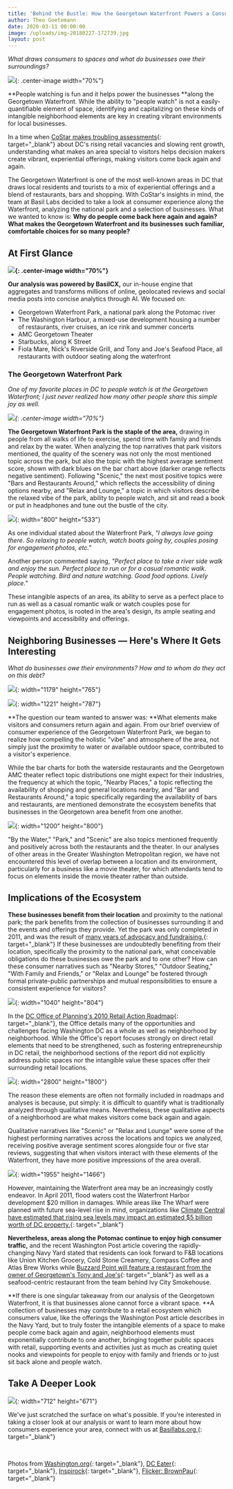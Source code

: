 ```yaml
---
title: 'Behind the Bustle: How the Georgetown Waterfront Powers a Consumer Ecosystem'
author: Theo Goetemann
date: 2020-03-11 00:00:00
image: /uploads/img-20180227-172739.jpg
layout: post
---
```


*What draws consumers to spaces and what do businesses owe their surroundings?*

![](/uploads/img-20180227-172739.jpg){: .center-image width="70%"}

**People watching is fun and it helps power the businesses&nbsp;**along the Georgetown Waterfront. While the ability to "people watch" is not a easily-quantifiable element of space, identifying and capitalizing on these kinds of intangible neighborhood elements are key in creating vibrant environments for local businesses.

In a time when&nbsp;[CoStar makes troubling assessments](https://www.costar.com/article/1707772974/retail-in-dc-showing-signs-of-weakness-as-sector-undergoes-changes){: target="_blank"}&nbsp;about DC's rising retail vacancies and slowing rent growth, understanding what makes an area special to visitors helps decision makers create vibrant, experiential offerings, making visitors come back again and again.

The Georgetown Waterfront is one of the most well-known areas in DC that draws local residents and tourists to a mix of experiential offerings and a blend of restaurants, bars and shopping. With CoStar's insights in mind, the team at Basil Labs decided to take a look at consumer experience along the Waterfront, analyzing the national park and a selection of businesses. What we wanted to know is:&nbsp;**Why do people come back here again and again? What makes the Georgetown Waterfront and its businesses such familiar, comfortable choices for so many people?**

## **At First Glance**

**![](/uploads/map-1.png){: .center-image width="70%"}**

**Our analysis was powered by BasilCX,**&nbsp;our in-house engine that aggregates and transforms millions of online, geolocated reviews and social media posts into concise analytics through AI. We focused on:

* Georgetown Waterfront Park, a national park along the Potomac river
* The Washington Harbour, a mixed-use development housing a number of restaurants, river cruises, an ice rink and summer concerts
* AMC Georgetown Theater
* Starbucks, along K Street
* Fiola Mare, Nick's Riverside Grill, and Tony and Joe's Seafood Place, all restaurants with outdoor seating along the waterfront

### **The Georgetown Waterfront Park**

*One of my favorite places in DC to people watch is at the Georgetown Waterfront; I just never realized how many other people share this simple joy as well.*

*![](/uploads/park2.png){: .center-image width="70%"}*

**The Georgetown Waterfront Park is the staple of the area,**&nbsp;drawing in people from all walks of life to exercise, spend time with family and friends and relax by the water. When analyzing the top narratives that park visitors mentioned, the quality of the scenery was not only the most mentioned topic across the park, but also the topic with the highest average sentiment score, shown with dark blues on the bar chart above (darker orange reflects negative sentiment). Following "Scenic," the next most positive topics were "Bars and Restaurants Around," which reflects the accessibility of dining options nearby, and "Relax and Lounge," a topic in which visitors describe the relaxed vibe of the park, ability to people watch, and sit and read a book or put in headphones and tune out the bustle of the city.&nbsp;

![](/uploads/sup-paddleboarding-on-the-potomac-in-georgetown-credit-sam-kittner-georgetown-bid.jpg){: width="800" height="533"}

As one individual stated about the Waterfront Park,&nbsp;*"I always love going there. So relaxing to people watch, watch boats going by, couples posing for engagement photos, etc."*

Another person commented saying,&nbsp;*"Perfect place to take a river side walk and enjoy the sun. Perfect place to run or for a casual romantic walk. People watching. Bird and nature watching. Good food options. Lively place."*

These intangible aspects of an area, its ability to serve as a perfect place to run as well as a casual romantic walk or watch couples pose for engagement photos, is rooted in the area's design, its ample seating and viewpoints and accessibility and offerings.

## **Neighboring Businesses — Here's Where It Gets Interesting**

*What do businesses owe their environments? How and to whom do they act on this debt?*

![](/uploads/rest.png){: width="1179" height="765"}

![](/uploads/amc.png){: width="1221" height="787"}

**The question our team wanted to answer was:&nbsp;**What elements make visitors and consumers return again and again. From our brief overview of consumer experience of the Georgetown Waterfront Park, we began to realize how compelling the holistic "vibe" and atmosphere of the area, not simply just the proximity to water or available outdoor space, contributed to a visitor's experience.

While the bar charts for both the waterside restaurants and the Georgetown AMC theater reflect topic distributions one might expect for their industries, the frequency at which the topic, "Nearby Places," a topic reflecting the availability of shopping and general locations nearby, and "Bar and Restaurants Around," a topic specifically regarding the availability of bars and restaurants, are mentioned demonstrate the ecosystem benefits that businesses in the Georgetown area benefit from one another.&nbsp;

![](/uploads/fiolamarepatio-0-0.jpg){: width="1200" height="800"}

"By the Water," "Park," and "Scenic" are also topics mentioned frequently and positively across both the restaurants and the theater. In our analyses of other areas in the Greater Washington Metropolitan region, we have not encountered this level of overlap between a location and its environment, particularly for a business like a movie theater, for which attendants tend to focus on elements inside the movie theater rather than outside.

## **Implications of the Ecosystem**

**These businesses benefit from their location**&nbsp;and proximity to the national park; the park benefits from the collection of businesses surrounding it and the events and offerings they provide. Yet the park was only completed in 2011, and was the result of&nbsp;[many years of advocacy and fundraising.](https://georgetowner.com/articles/2018/05/02/friends-group-keeps-eye-waterfront-park/){: target="_blank"}&nbsp;If these businesses are undoubtedly benefiting from their location, specifically the proximity to the national park, what conceivable obligations do these businesses owe the park and to one other? How can these consumer narratives such as "Nearby Stores," "Outdoor Seating," "With Family and Friends," or "Relax and Lounge" be fostered through formal private-public partnerships and mutual responsibilities to ensure a consistent experience for visitors?

![](/uploads/screenshot-6.png){: width="1040" height="804"}

In the&nbsp;[DC Office of Planning's 2010 Retail Action Roadmap](https://planning.dc.gov/sites/default/files/dc/sites/op/publication/attachments/rasretailroadmap.pdf){: target="_blank"}, the Office details many of the opportunities and challenges facing Washington DC as a whole as well as neighborhood by neighborhood. While the Office's report focuses strongly on direct retail elements that need to be strengthened, such as fostering entrepreneurship in DC retail, the neighborhood sections of the report did not explicitly address public spaces nor the intangible value these spaces offer their surrounding retail locations.

![](/uploads/123.png){: width="2800" height="1800"}

The reason these elements are often not formally included in roadmaps and analyses is because, put simply: it is difficult to quantify what is traditionally analyzed through qualitative means. Nevertheless, these qualitative aspects of a neighborhood are what makes visitors come back again and again.

Qualitative narratives like "Scenic" or "Relax and Lounge" were some of the highest performing narratives across the locations and topics we analyzed, receiving positive average sentiment scores alongside four or five star reviews, suggesting that when visitors interact with these elements of the Waterfront, they have more positive impressions of the area overall.

![](/uploads/4434807117-5cf2d23d78-o.jpg){: width="1955" height="1466"}

However, maintaining the Waterfront area may be an increasingly costly endeavor. In April 2011, flood waters cost the Waterfront Harbor development $20 million in damages. While areas like The Wharf were planned with future sea-level rise in mind, organizations like&nbsp;[Climate Central have estimated that rising sea levels may impact an estimated $5 billion worth of DC property.](https://www.bisnow.com/washington-dc/news/economic-development/dc-policy-makers-try-to-get-ahead-of-the-wave-102993){: target="_blank"}&nbsp;

**Nevertheless, areas along the Potomac continue to enjoy high consumer traffic,**&nbsp;and the recent Washington Post article covering the rapidly-changing Navy Yard stated that residents can look forward to F&B locations like Union Kitchen Grocery, Cold Stone Creamery, Compass Coffee and Atlas Brew Works while&nbsp;[Buzzard Point will feature a restaurant from the owner of Georgetown's Tony and Joe's](https://www.washingtonpost.com/realestate/if-you-dont-like-dcs-navy-yard-just-wait-its-changing-by-the-hour/2020/02/26/7595f6a4-55a4-11ea-929a-64efa7482a77_story.html){: target="_blank"}&nbsp;as well as a seafood-centric restaurant from the team behind Ivy City Smokehouse.&nbsp;

**If there is one singular takeaway from our analysis of the Georgetown Waterfront, it is that businesses alone cannot force a vibrant space.&nbsp;**A collection of businesses may contribute to a retail ecosystem which consumers value, like the offerings the Washington Post article describes in the Navy Yard, but to truly foster the intangible elements of a space to make people come back again and again, neighborhood elements must exponentially contribute to one another, bringing together public spaces with retail, supporting events and activities just as much as creating quiet nooks and viewpoints for people to enjoy with family and friends or to just sit back alone and people watch.

## Take A Deeper Look

![](/uploads/screenshot-7.png){: width="712" height="671"}

We've just scratched the surface on what's possible. If you're interested in taking a closer look at our analysis or want to learn more about how consumers experience your area, connect with us at&nbsp;[Basillabs.org.](https://basillabs.org/#contact){: target="_blank"}

&nbsp;

Photos from&nbsp;[Washington.org](https://images.app.goo.gl/66MrBJAoyYNBmPEo6){: target="_blank"},&nbsp;[DC Eater](https://images.app.goo.gl/LSybp25rfinF97mn9){: target="_blank"},&nbsp;[Inspirock](https://images.app.goo.gl/ZxnXWQz7yL6piTiy7){: target="_blank"},&nbsp;[Flicker: BrownPau](https://www.flickr.com/photos/brownpau/4434807117){: target="_blank"}